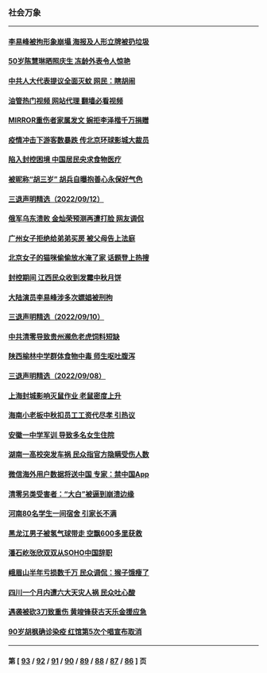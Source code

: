 ### 社会万象
---
#### [李易峰被拘形象崩塌 海报及人形立牌被扔垃圾](../../pages/ncid282/n13825175.md?09151245) 
#### [50岁陈慧琳晒照庆生 冻龄外表令人惊艳](../../pages/ncid282/n13824346.md?09151245) 
#### [中共人大代表提议全面灭蚊 网民：瞎胡闹](../../pages/ncid282/n13824796.md?09151245) 
#### [油管热门视频 网站代理 翻墙必看视频](http://209.222.30.114:81/youtube.html?09151245)
#### [MIRROR重伤者家属发文 婉拒李泽楷千万捐赠](../../pages/ncid282/n13824409.md?09151245) 
#### [疫情冲击下游客数暴跌 传北京环球影城大裁员](../../pages/ncid282/n13823898.md?09151245) 
#### [陷入封控困境 中国居民央求食物医疗](../../pages/ncid282/n13823589.md?09151245) 
#### [被昵称“胡三岁” 胡兵自曝抱善心永保好气色](../../pages/ncid282/n13823595.md?09151245) 
#### [三退声明精选（2022/09/12）](../../pages/ncid282/n13823745.md?09151245) 
#### [俄军乌东溃败 金灿荣预测再遭打脸 网友调侃](../../pages/ncid282/n13823351.md?09151245) 
#### [广州女子拒绝给弟弟买房 被父母告上法庭](../../pages/ncid282/n13823195.md?09151245) 
#### [北京女子的猫咪偷偷放水淹了家 话题登上热搜](../../pages/ncid282/n13823152.md?09151245) 
#### [封控期间 江西民众收到发霉中秋月饼](../../pages/ncid282/n13823109.md?09151245) 
#### [大陆演员李易峰涉多次嫖娼被刑拘](../../pages/ncid282/n13822520.md?09151245) 
#### [三退声明精选（2022/09/10）](../../pages/ncid282/n13822071.md?09151245) 
#### [中共清零导致贵州濒危老虎饲料短缺](../../pages/ncid282/n13821162.md?09151245) 
#### [陕西榆林中学群体食物中毒 师生呕吐腹泻](../../pages/ncid282/n13820911.md?09151245) 
#### [三退声明精选（2022/09/08）](../../pages/ncid282/n13820439.md?09151245) 
#### [上海封城影响灭鼠作业 老鼠密度上升](../../pages/ncid282/n13819828.md?09151245) 
#### [海南小老板中秋扣员工工资代尽孝 引热议](../../pages/ncid282/n13819838.md?09151245) 
#### [安徽一中学军训 导致多名女生住院](../../pages/ncid282/n13819752.md?09151245) 
#### [湖南一高校突发车祸 民众指官方隐瞒受伤人数](../../pages/ncid282/n13819708.md?09151245) 
#### [微信海外用户数据将送中国 专家：禁中国App](../../pages/ncid282/n13819562.md?09151245) 
#### [清零另类受害者：“大白”被逼到崩溃边缘](../../pages/ncid282/n13819363.md?09151245) 
#### [河南80名学生一间宿舍 引家长不满](../../pages/ncid282/n13819206.md?09151245) 
#### [黑龙江男子被氢气球带走 空飘600多里获救](../../pages/ncid282/n13819173.md?09151245) 
#### [潘石屹张欣双双从SOHO中国辞职](../../pages/ncid282/n13819135.md?09151245) 
#### [峨眉山半年亏损数千万 民众调侃：猴子饿瘦了](../../pages/ncid282/n13818910.md?09151245) 
#### [四川一个月内遭六大天灾人祸 民众吐心酸](../../pages/ncid282/n13818803.md?09151245) 
#### [遇袭被砍3刀致重伤 黄竣锋获古天乐金援应急](../../pages/ncid282/n13818772.md?09151245) 
#### [90岁胡枫确诊染疫 红馆第5次个唱宣布取消](../../pages/ncid282/n13818797.md?09151245) 

---
#### 第 [ [93](./93.md?09151245) / [92](./92.md?09151245) / [91](./91.md?09151245) / [90](./90.md?09151245) / [89](./89.md?09151245) / [88](./88.md?09151245) / [87](./87.md?09151245) / [86](./86.md?09151245) ] 页
